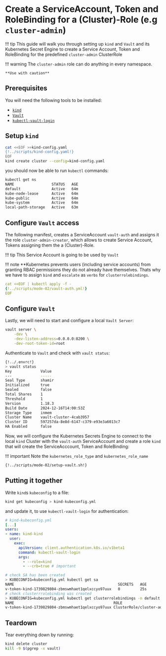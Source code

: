 # Create a ServiceAccount, Token and RoleBinding for a (Cluster)-Role (e.g `cluster-admin`)
!!! tip
    This guide will walk you through setting up `kind` and `Vault` and its Kubernetes Secret Engine to create a Service Account, Token and RoleBinding for the predefined `cluster-admin` ClusterRole

!!! warning
    The `cluster-admin` role can do anything in every namespace.

    **Use with caution**

## Prerequisites
You will need the following tools to be installed:

- [`kind`](https://kind.sigs.k8s.io)
- [`Vault`](https://developer.hashicorp.com/vault/docs/install)
- [`kubectl-vault-login`](https://falcosuessgott.github.io/kubectl-vault-login/)

## Setup `kind`
```bash
cat <<EOF >>kind-config.yaml
{!../scripts/kind-config.yaml!}
EOF
kind create cluster --config=kind-config.yaml
```

you should now be able to run `kubectl` commands:

```bash
kubectl get ns
NAME                 STATUS   AGE
default              Active   64m
kube-node-lease      Active   64m
kube-public          Active   64m
kube-system          Active   64m
local-path-storage   Active   63m
```

## Configure `Vault` access
The following manifest, creates a ServiceAccount `vault-auth` and assigns it the role `cluster-admin-creator`, which allows to create Service Account, Tokens assigning them the a (Cluster)-Role.

!!! tip
    This Service Account is going to be used by `Vault`

!!! note
    **Kubernetes prevents users (including service accounts) from granting RBAC permissions they do not already have themselves.
    Thats why we have to assign `bind` and `escalate` as `verbs` for `clusterrolebindings`.

```yaml
cat <<EOF | kubectl apply -f -
{!../scripts/mode-02/vault-auth.yml!}
EOF
```

## Configure `Vault`
Lastly, we will need to start and configure a local `Vault Server`:

```bash
vault server \
	-dev \
	-dev-listen-address=0.0.0.0:8200 \
	-dev-root-token-id=root
```

Authenticate to `Vault` and check with `vault status`:

```bash
{!../.envrc!}
> vault status
Key             Value
---             -----
Seal Type       shamir
Initialized     true
Sealed          false
Total Shares    1
Threshold       1
Version         1.18.3
Build Date      2024-12-16T14:00:53Z
Storage Type    inmem
Cluster Name    vault-cluster-4cab3957
Cluster ID      597257da-8e8d-6147-c379-e93e3a6013c7
HA Enabled      false
```

Now, we will configure the Kubernetes Secrets Engine to connect to the local `kind` Cluster with the `vault-auth` ServiceAccount and create a role `kind` that will create the ServiceAcccount, Token and RoleBinding:

!!! important
    Note the `kubernetes_role_type` and `kubernetes_role_name`

```bash
{!../scripts/mode-02/setup-vault.sh!}
```

## Putting it together
Write `kind`s `kubeconfig` to a file:

```bash
kind get kubeconfig > kind-kubeconfig.yml
```

and update it, to use `kubectl-vault-login` for authentication:

```yaml
# kind-kubeconfig.yml
[...]
users:
- name: kind-kind
  user:
    exec:
      apiVersion: client.authentication.k8s.io/v1beta1
      command: kubectl-vault-login
      args:
        - --role=kind
        - --crb=true # important
```

```bash
# check SA has been created
> KUBECONFIG=kubeconfig.yml kubectl get sa
NAME                                               SECRETS   AGE
v-token-kind-1739829804-zbmswmhaet1qelxccyo97uux   0         25s
# check clusterrrolebinding was created
> KUBECONFIG=kubeconfig.yml kubectl get clusterrolebindings -n default
NAME                                             ROLE                      AGE
v-token-kind-1739829804-zbmswmhaet1qelxccyo97uux ClusterRole/cluster-admin 59s
```

## Teardown
Tear everything down by running:
```bash
kind delete cluster
kill -9 $(pgrep -x vault)
```
